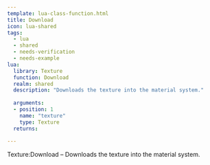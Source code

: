 ```yaml
---
template: lua-class-function.html
title: Download
icon: lua-shared
tags:
  - lua
  - shared
  - needs-verification
  - needs-example
lua:
  library: Texture
  function: Download
  realm: shared
  description: "Downloads the texture into the material system."
  
  arguments:
  - position: 1
    name: "texture"
    type: Texture
  returns:
    
---
```


<div class="lua__search__keywords">
Texture:Download &#x2013; Downloads the texture into the material system.
</div>
